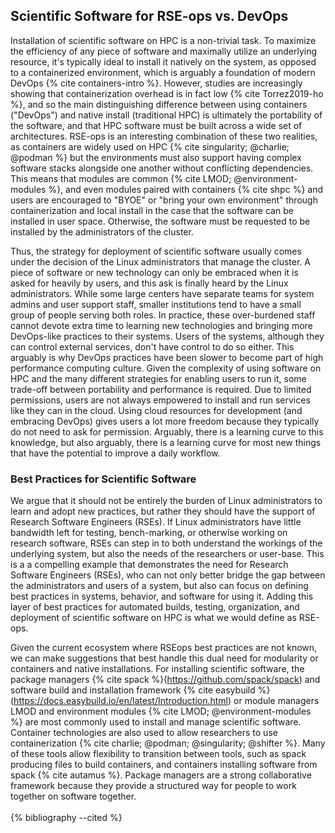 ## Scientific Software for RSE-ops vs. DevOps

Installation of scientific software on HPC is a non-trivial task. To
maximize the efficiency of any piece of software and maximally utilize
an underlying resource, it's typically ideal to install it natively on
the system, as opposed to a containerized environment, which is arguably
a foundation of modern DevOps {% cite containers-intro %}. However, studies are
increasingly showing that containerization overhead is in fact low
{% cite Torrez2019-ho %}, and so the main distinguishing difference between
using containers (\"DevOps\") and native install (traditional HPC) is
ultimately the portability of the software, and that HPC software must
be built across a wide set of architectures. RSE-ops is an interesting
combination of these two realities, as containers are widely used on HPC
{% cite singularity; @charlie; @podman %} but the environments must also support
having complex software stacks alongside one another without conflicting
dependencies. This means that modules are common
{% cite LMOD; @environment-modules %}, and even modules paired with containers
{% cite shpc %} and users are encouraged to \"BYOE\" or \"bring your own
environment\" through containerization and local install in the case
that the software can be installed in user space. Otherwise, the
software must be requested to be installed by the administrators of the
cluster.

Thus, the strategy for deployment of scientific software usually comes
under the decision of the Linux administrators that manage the cluster.
A piece of software or new technology can only be embraced when it is
asked for heavily by users, and this ask is finally heard by the Linux
administrators. While some large centers have separate teams for system
admins and user support staff, smaller institutions tend to have a small
group of people serving both roles. In practice, these over-burdened
staff cannot devote extra time to learning new technologies and bringing
more DevOps-like practices to their systems. Users of the systems,
although they can control external services, don't have control to do so
either. This arguably is why DevOps practices have been slower to become
part of high performance computing culture. Given the complexity of
using software on HPC and the many different strategies for enabling
users to run it, some trade-off between portability and performance is
required. Due to limited permissions, users are not always empowered to
install and run services like they can in the cloud. Using cloud
resources for development (and embracing DevOps) gives users a lot more
freedom because they typically do not need to ask for permission.
Arguably, there is a learning curve to this knowledge, but also
arguably, there is a learning curve for most new things that have the
potential to improve a daily workflow.

### Best Practices for Scientific Software

We argue that it should not be entirely the burden of Linux
administrators to learn and adopt new practices, but rather they should
have the support of Research Software Engineers (RSEs). If Linux
administrators have little bandwidth left for testing, bench-marking, or
otherwise working on research software, RSEs can step in to both
understand the workings of the underlying system, but also the needs of
the researchers or user-base. This is a a compelling example that
demonstrates the need for Research Software Engineers (RSEs), who can
not only better bridge the gap between the administrators and users of a
system, but also can focus on defining best practices in systems,
behavior, and software for using it. Adding this layer of best practices
for automated builds, testing, organization, and deployment of
scientific software on HPC is what we would define as RSE-ops.

Given the current ecosystem where RSEops best practices are not known,
we can make suggestions that best handle this dual need for modularity
or containers and native installations. For installing scientific
software, the package managers {% cite spack %}(https://github.com/spack/spack)
and software build and installation framework
{% cite easybuild %}(https://docs.easybuild.io/en/latest/Introduction.html) or
module managers LMOD and environment modules
{% cite LMOD; @environment-modules %} are most commonly used to install and
manage scientific software. Container technologies are also used to
allow researchers to use containerization
{% cite charlie; @podman; @singularity; @shifter %}. Many of these tools allow
flexibility to transition between tools, such as spack producing files
to build containers, and containers installing software from spack
{% cite autamus %}. Package managers are a strong collaborative framework
because they provide a structured way for people to work together on
software together.
<br><br>
{% bibliography --cited %}